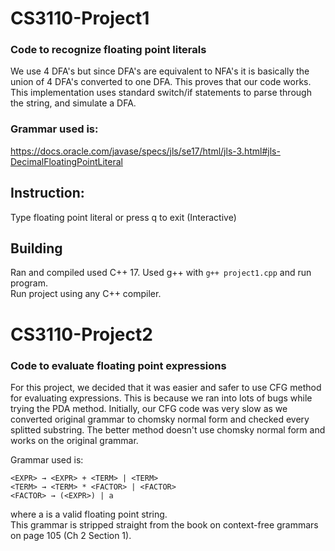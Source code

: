 # CS3110-Project1
### Code to recognize floating point literals

We use 4 DFA's but since DFA's are equivalent to NFA's it is basically the union of 4 DFA's converted to one DFA. This proves that our code works.
This implementation uses standard switch/if statements to parse through the string, and simulate a DFA.

### Grammar used is: 
https://docs.oracle.com/javase/specs/jls/se17/html/jls-3.html#jls-DecimalFloatingPointLiteral

## Instruction:
Type floating point literal or press q to exit (Interactive)

## Building
Ran and compiled used C++ 17.
Used g++ with ``` g++ project1.cpp ``` and run program.\
Run project using any C++ compiler.
#

# CS3110-Project2
### Code to evaluate floating point expressions

For this project, we decided that it was easier and safer to use CFG method for evaluating expressions. This is because we ran into lots of bugs while trying the PDA method. Initially, our CFG code was very slow as we converted original grammar to chomsky normal form and checked every splitted substring. The better method doesn't use chomsky normal form and works on the original grammar.

Grammar used is:

    <EXPR> → <EXPR> + <TERM> | <TERM>
    <TERM> → <TERM> * <FACTOR> | <FACTOR>
    <FACTOR> → (<EXPR>) | a

where a is a valid floating point string.\
This grammar is stripped straight from the book on context-free grammars on page 105 (Ch 2 Section 1).
